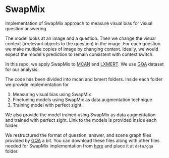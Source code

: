 # SwapMix

Implementation of SwapMix approach to measure visual bias for visual question answering

The model looks at an image and a question. Then we change the visual context (irrelevant objects to the question) in the image. For each question we make multiple copies of image by changing context. Ideally, we would expect the model's prediction to remain consistent with context switch.

In this repo, we apply SwapMix to [MCAN](https://github.com/MILVLG/mcan-vqa) and [LXMERT](https://github.com/airsplay/lxmert). We use [GQA](https://cs.stanford.edu/people/dorarad/gqa/download.html) dataset for our analysis.

The code has been divided into mcan and lxmert folders. Inside each folder we provide implementation for 
1. Measuring visual bias using SwapMix
2. Finetuning models using SwapMix as data augmentation technique 
3. Training model with perfect sight.

We also provide the model trained using SwapMix as data augmentation and trained with perfect sight. Link to the models is provided inside each folder.

We restructured the format of question, answer, and scene graph files provided by [GQA](https://cs.stanford.edu/people/dorarad/gqa/download.html) a bit. You can download these files along with other files needed for SwapMix implementation from [here](https://drive.google.com/file/d/1Zas1Nag3n-ipvNYW_zSkL7Ipo0ap8aj_/view?usp=sharing) and place it at <code>data/gqa</code> folder. 


